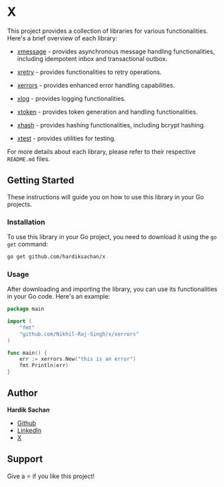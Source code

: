 # X

This project provides a collection of libraries for various functionalities. Here's a brief overview of each library:

- [xmessage](xmessage/README.md) - provides asynchronous message handling functionalities, including idempotent inbox and transactional outbox.

- [xretry](xretry/README.md) - provides functionalities to retry operations.

- [xerrors](xerrors/README.md) - provides enhanced error handling capabilities.

- [xlog](xlog/README.md) - provides logging functionalities.

- [xtoken](xtoken/README.md) - provides token generation and handling functionalities.

- [xhash](xhash/README.md) - provides hashing functionalities, including bcrypt hashing.

- [xtest](xtest/README.md) - provides utilities for testing.

For more details about each library, please refer to their respective `README.md` files.

## Getting Started

These instructions will guide you on how to use this library in your Go projects.

### Installation

To use this library in your Go project, you need to download it using the `go get` command:

```bash
go get github.com/hardiksachan/x
```

### Usage

After downloading and importing the library, you can use its functionalities in your Go code. Here's an example:

```go
package main

import (
    "fmt"
    "github.com/Nikhil-Raj-Singh/x/xerrors"
)

func main() {
    err := xerrors.New("this is an error")
    fmt.Println(err)
}
```

## Author

**Hardik Sachan**

- [Github](https://github.com/Nikhil-Raj-Singh)
- [LinkedIn](https://www.linkedin.com/in/nikhil-raj-singh/)
- [X](https://x.com/nikhil-raj-singh)

## Support

Give a ⭐️ if you like this project!
